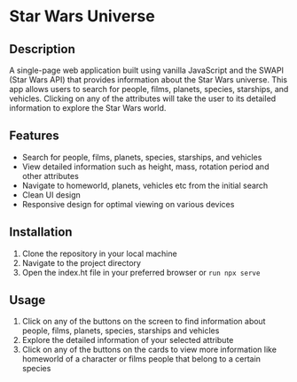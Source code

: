 # Star Wars Universe
## Description
A single-page web application built using vanilla JavaScript and the SWAPI (Star Wars API) that provides information about the Star Wars universe. This app allows users to search for people, films, planets, species, starships, and vehicles. Clicking on any of the attributes will take the user to its detailed information to explore the Star Wars world. 

## Features
* Search for people, films, planets, species, starships, and vehicles
* View detailed information such as height, mass, rotation period and other attributes
* Navigate to homeworld, planets, vehicles etc from the initial search
* Clean UI design
* Responsive design for optimal viewing on various devices

## Installation
1. Clone the repository in your local machine
2. Navigate to the project directory
3. Open the index.ht file in your preferred browser or `run npx serve`

## Usage
1. Click on any of the buttons on the screen to find information about people, films, planets, species, starships and vehicles
2. Explore the detailed information of your selected attribute
3. Click on any of the buttons on the cards to view more information like homeworld of a character or films people that belong to a certain species

